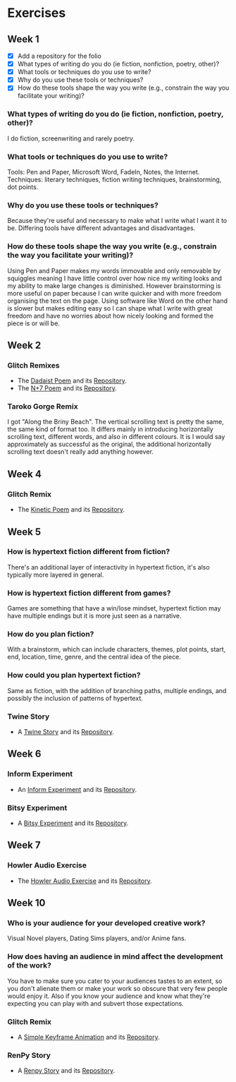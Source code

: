 # Exercises

## Week 1

- [x] Add a repository for the folio
- [x] What types of writing do you do (ie fiction, nonfiction, poetry, other)?
- [x] What tools or techniques do you use to write?
- [x] Why do you use these tools or techniques?
- [x] How do these tools shape the way you write (e.g., constrain the way you facilitate your writing)?

### What types of writing do you do (ie fiction, nonfiction, poetry, other)?
I do fiction, screenwriting and rarely poetry.

### What tools or techniques do you use to write?
Tools: Pen and Paper, Microsoft Word, FadeIn, Notes, the Internet. Techniques: literary techniques, fiction writing techniques, brainstorming, dot points.

### Why do you use these tools or techniques?
Because they're useful and necessary to make what I write what I want it to be. Differing tools have different advantages and disadvantages.

### How do these tools shape the way you write (e.g., constrain the way you facilitate your writing)?
Using Pen and Paper makes my words immovable and only removable by squiggles meaning I have little control over how nice my writing looks and my ability to make large changes is diminished. However brainstorming is more useful on paper because I can write quicker and with more freedom organising the text on the page. Using software like Word on the other hand is slower but makes editing easy so I can shape what I write with great freedom and have no worries about how nicely looking and formed the piece is or will be.

## Week 2

### Glitch Remixes
- The [Dadaist Poem](https://chill-motley-skate.glitch.me/) and its [Repository](https://github.com/Maverick616/to-make-a-dadaist-poem).
- The [N+7 Poem](https://fixed-dolomite-pyroraptor.glitch.me/) and its [Repository](https://github.com/Maverick616/n-plus-7).

### Taroko Gorge Remix
I got "Along the Briny Beach".
The vertical scrolling text is pretty the same, the same kind of format too. It differs mainly in introducing horizontally scrolling text, different words, and also in different colours.
It is I would say approximately as successful as the original, the additional horizontally scrolling text doesn't really add anything however.

## Week 4

### Glitch Remix
- The [Kinetic Poem](https://imaginary-ossified-alamosaurus.glitch.me/) and its [Repository](https://github.com/Maverick616/kinetic-poem-remix).

## Week 5

### How is hypertext fiction different from fiction?
There's an additional layer of interactivity in hypertext fiction, it's also typically more layered in general.

### How is hypertext fiction different from games?
Games are something that have a win/lose mindset, hypertext fiction may have multiple endings but it is more just seen as a narrative.

### How do you plan fiction?
With a brainstorm, which can include characters, themes, plot points, start, end, location, time, genre, and the central idea of the piece.

### How could you plan hypertext fiction?
Same as fiction, with the addition of branching paths, multiple endings, and possibly the inclusion of patterns of hypertext.

### Twine Story
- A [Twine Story](https://adam-smasher-abczyz666.netlify.app/) and its [Repository](https://github.com/Maverick616/digital-writing-twine).

## Week 6

### Inform Experiment
- An [Inform Experiment](https://inform-piece-a63e17.netlify.app/) and its [Repository](https://github.com/Maverick616/digital-writing-inform).

### Bitsy Experiment
- A [Bitsy Experiment](https://bitsy-646623.netlify.app/) and its [Repository](https://github.com/Maverick616/digital-writing-bitsy).

## Week 7

### Howler Audio Exercise
- The [Howler Audio Exercise](https://bitter-trusting-chipmunk.glitch.me/) and its [Repository](https://github.com/Maverick616/howler-audio-example).

## Week 10

### Who is your audience for your developed creative work?
Visual Novel players, Dating Sims players, and/or Anime fans.

### How does having an audience in mind affect the development of the work?
You have to make sure you cater to your audiences tastes to an extent, so you don't alienate them or make your work so obscure that very few people would enjoy it. Also if you know your audience and know what they're expecting you can play with and subvert those expectations.

### Glitch Remix
- A [Simple Keyframe Animation](https://burnt-cypress-dinosaur.glitch.me/) and its [Repository](https://github.com/Maverick616/simple-keyframe-animation-remix).

### RenPy Story
- A [Renpy Story](https://a-feudal-feud-c56636.netlify.app/) and its [Repository](https://github.com/Maverick616/digital-writing-renpy).
